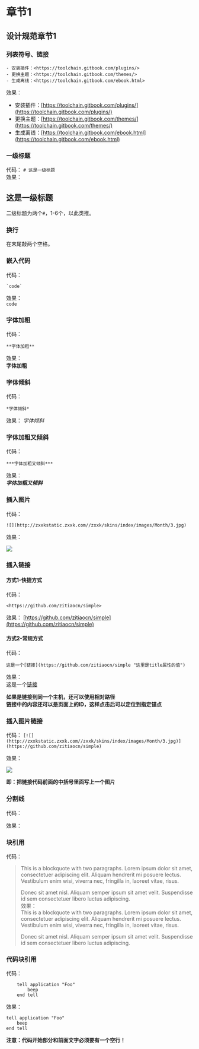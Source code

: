 # 章节1

## 设计规范章节1

### 列表符号、链接

```text
- 安装插件：<https://toolchain.gitbook.com/plugins/>
- 更换主题：<https://toolchain.gitbook.com/themes/>
- 生成离线：<https://toolchain.gitbook.com/ebook.html>
```

效果：

* 安装插件：[https://toolchain.gitbook.com/plugins/](https://toolchain.gitbook.com/plugins/)
* 更换主题：[https://toolchain.gitbook.com/themes/](https://toolchain.gitbook.com/themes/)
* 生成离线：[https://toolchain.gitbook.com/ebook.html](https://toolchain.gitbook.com/ebook.html)

### 一级标题

代码： `# 这是一级标题`  
效果：

## 这是一级标题

二级标题为两个`#`，1-6个，以此类推。

### 换行

在末尾敲两个空格。

### 嵌入代码

代码：

```text
`code`
```

效果：  
`code`

### 字体加粗

代码：

```text
**字体加粗**
```

效果：  
**字体加粗**

### 字体倾斜

代码：

```text
*字体倾斜*
```

效果： _字体倾斜_

### 字体加粗又倾斜

代码：

```text
***字体加粗又倾斜***
```

效果：  
_**字体加粗又倾斜**_

### 插入图片

代码：

```text
![](http://zxxkstatic.zxxk.com//zxxk/skins/index/images/Month/3.jpg)
```

效果：  


![](http://zxxkstatic.zxxk.com//zxxk/skins/index/images/Month/3.jpg)

### 插入链接

#### 方式1-快捷方式

代码：

```text
<https://github.com/zitiaocn/simple>
```

效果： [https://github.com/zitiaocn/simple](https://github.com/zitiaocn/simple)

#### 方式2-常规方式

代码：

```text
这是一个[链接](https://github.com/zitiaocn/simple "这里是title属性的值")
```

效果：  
这是一个[链接](https://github.com/zitiaocn/simple)

**如果是链接到同一个主机，还可以使用相对路径**  
**链接中的内容还可以是页面上的ID，这样点击后可以定位到指定锚点**

### 插入图片链接

代码： `[![](http://zxxkstatic.zxxk.com//zxxk/skins/index/images/Month/3.jpg)](https://github.com/zitiaocn/simple)`

效果：  


![](http://zxxkstatic.zxxk.com//zxxk/skins/index/images/Month/3.jpg)

 **即：把链接代码前面的中括号里面写上一个图片**

### 分割线

代码：

效果：

### 块引用

代码：

> This is a blockquote with two paragraphs. Lorem ipsum dolor sit amet, consectetuer adipiscing elit. Aliquam hendrerit mi posuere lectus. Vestibulum enim wisi, viverra nec, fringilla in, laoreet vitae, risus.
>
> Donec sit amet nisl. Aliquam semper ipsum sit amet velit. Suspendisse id sem consectetuer libero luctus adipiscing.  
> 效果：  
> This is a blockquote with two paragraphs. Lorem ipsum dolor sit amet, consectetuer adipiscing elit. Aliquam hendrerit mi posuere lectus. Vestibulum enim wisi, viverra nec, fringilla in, laoreet vitae, risus.
>
> Donec sit amet nisl. Aliquam semper ipsum sit amet velit. Suspendisse id sem consectetuer libero luctus adipiscing.

### 代码块引用

代码：

```text
    tell application "Foo"
        beep
    end tell 
```

效果：

```text
tell application "Foo"
    beep
end tell
```

**注意：代码开始部分和前面文字必须要有一个空行！**

